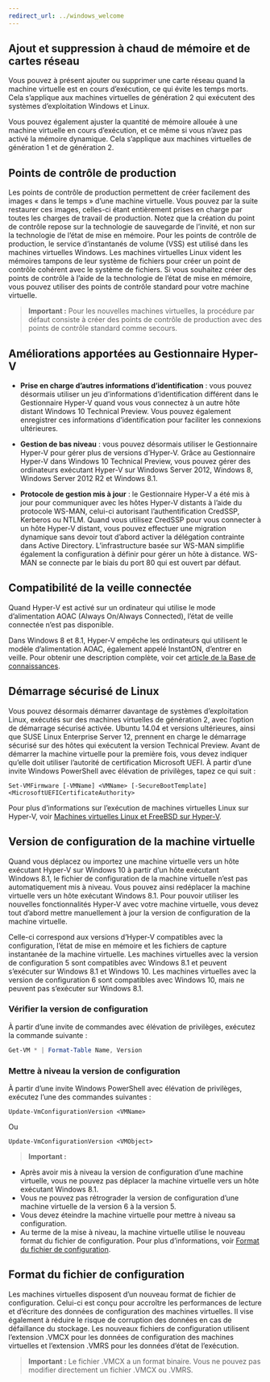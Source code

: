 ```yaml
---
redirect_url: ../windows_welcome
---
```


## Ajout et suppression à chaud de mémoire et de cartes réseau

Vous pouvez à présent ajouter ou supprimer une carte réseau quand la machine virtuelle est en cours d’exécution, ce qui évite les temps morts. Cela s’applique aux machines virtuelles de génération 2 qui exécutent des systèmes d’exploitation Windows et Linux. 

Vous pouvez également ajuster la quantité de mémoire allouée à une machine virtuelle en cours d’exécution, et ce même si vous n’avez pas activé la mémoire dynamique. Cela s’applique aux machines virtuelles de génération 1 et de génération 2.

## Points de contrôle de production

Les points de contrôle de production permettent de créer facilement des images « dans le temps » d’une machine virtuelle. Vous pouvez par la suite restaurer ces images, celles-ci étant entièrement prises en charge par toutes les charges de travail de production. Notez que la création du point de contrôle repose sur la technologie de sauvegarde de l’invité, et non sur la technologie de l’état de mise en mémoire. Pour les points de contrôle de production, le service d’instantanés de volume (VSS) est utilisé dans les machines virtuelles Windows. Les machines virtuelles Linux vident les mémoires tampons de leur système de fichiers pour créer un point de contrôle cohérent avec le système de fichiers. Si vous souhaitez créer des points de contrôle à l’aide de la technologie de l’état de mise en mémoire, vous pouvez utiliser des points de contrôle standard pour votre machine virtuelle. 


> **Important :** Pour les nouvelles machines virtuelles, la procédure par défaut consiste à créer des points de contrôle de production avec des points de contrôle standard comme secours. 
 

## Améliorations apportées au Gestionnaire Hyper-V

- **Prise en charge d’autres informations d’identification** : vous pouvez désormais utiliser un jeu d’informations d’identification différent dans le Gestionnaire Hyper-V quand vous vous connectez à un autre hôte distant Windows 10 Technical Preview. Vous pouvez également enregistrer ces informations d’identification pour faciliter les connexions ultérieures. 

- **Gestion de bas niveau** : vous pouvez désormais utiliser le Gestionnaire Hyper-V pour gérer plus de versions d’Hyper-V. Grâce au Gestionnaire Hyper-V dans Windows 10 Technical Preview, vous pouvez gérer des ordinateurs exécutant Hyper-V sur Windows Server 2012, Windows 8, Windows Server 2012 R2 et Windows 8.1.

- **Protocole de gestion mis à jour** : le Gestionnaire Hyper-V a été mis à jour pour communiquer avec les hôtes Hyper-V distants à l’aide du protocole WS-MAN, celui-ci autorisant l’authentification CredSSP, Kerberos ou NTLM. Quand vous utilisez CredSSP pour vous connecter à un hôte Hyper-V distant, vous pouvez effectuer une migration dynamique sans devoir tout d’abord activer la délégation contrainte dans Active Directory. L’infrastructure basée sur WS-MAN simplifie également la configuration à définir pour gérer un hôte à distance. WS-MAN se connecte par le biais du port 80 qui est ouvert par défaut.


## Compatibilité de la veille connectée 

Quand Hyper-V est activé sur un ordinateur qui utilise le mode d’alimentation AOAC (Always On/Always Connected), l’état de veille connectée n’est pas disponible.

Dans Windows 8 et 8.1, Hyper-V empêche les ordinateurs qui utilisent le modèle d’alimentation AOAC, également appelé InstantON, d’entrer en veille. Pour obtenir une description complète, voir cet [article de la Base de connaissances](
https://support.microsoft.com/en-us/kb/2973536).


## Démarrage sécurisé de Linux 

Vous pouvez désormais démarrer davantage de systèmes d’exploitation Linux, exécutés sur des machines virtuelles de génération 2, avec l’option de démarrage sécurisé activée.  Ubuntu 14.04 et versions ultérieures, ainsi que SUSE Linux Enterprise Server 12, prennent en charge le démarrage sécurisé sur des hôtes qui exécutent la version Technical Preview. Avant de démarrer la machine virtuelle pour la première fois, vous devez indiquer qu’elle doit utiliser l’autorité de certification Microsoft UEFI.  À partir d’une invite Windows PowerShell avec élévation de privilèges, tapez ce qui suit :

    Set-VMFirmware [-VMName] <VMName> [-SecureBootTemplate] <MicrosoftUEFICertificateAuthority>

Pour plus d’informations sur l’exécution de machines virtuelles Linux sur Hyper-V, voir [Machines virtuelles Linux et FreeBSD sur Hyper-V](http://technet.microsoft.com/library/dn531030.aspx).
 
 
## Version de configuration de la machine virtuelle

Quand vous déplacez ou importez une machine virtuelle vers un hôte exécutant Hyper-V sur Windows 10 à partir d’un hôte exécutant Windows 8.1, le fichier de configuration de la machine virtuelle n’est pas automatiquement mis à niveau. Vous pouvez ainsi redéplacer la machine virtuelle vers un hôte exécutant Windows 8.1. Pour pouvoir utiliser les nouvelles fonctionnalités Hyper-V avec votre machine virtuelle, vous devez tout d’abord mettre manuellement à jour la version de configuration de la machine virtuelle. 

Celle-ci correspond aux versions d’Hyper-V compatibles avec la configuration, l’état de mise en mémoire et les fichiers de capture instantanée de la machine virtuelle. Les machines virtuelles avec la version de configuration 5 sont compatibles avec Windows 8.1 et peuvent s’exécuter sur Windows 8.1 et Windows 10. Les machines virtuelles avec la version de configuration 6 sont compatibles avec Windows 10, mais ne peuvent pas s’exécuter sur Windows 8.1.

### Vérifier la version de configuration

À partir d’une invite de commandes avec élévation de privilèges, exécutez la commande suivante :

``` PowerShell
Get-VM * | Format-Table Name, Version
```

### Mettre à niveau la version de configuration 

À partir d’une invite Windows PowerShell avec élévation de privilèges, exécutez l’une des commandes suivantes :

``` 
Update-VmConfigurationVersion <VMName>
```

Ou

``` 
Update-VmConfigurationVersion <VMObject>
```

> **Important :**
>
- Après avoir mis à niveau la version de configuration d’une machine virtuelle, vous ne pouvez pas déplacer la machine virtuelle vers un hôte exécutant Windows 8.1.
- Vous ne pouvez pas rétrograder la version de configuration d’une machine virtuelle de la version 6 à la version 5.
- Vous devez éteindre la machine virtuelle pour mettre à niveau sa configuration.
- Au terme de la mise à niveau, la machine virtuelle utilise le nouveau format du fichier de configuration. Pour plus d’informations, voir [Format du fichier de configuration](#configuration-file-format).


## <a name="configuration-file-format"></a>Format du fichier de configuration

Les machines virtuelles disposent d’un nouveau format de fichier de configuration. Celui-ci est conçu pour accroître les performances de lecture et d’écriture des données de configuration des machines virtuelles. Il vise également à réduire le risque de corruption des données en cas de défaillance du stockage. Les nouveaux fichiers de configuration utilisent l’extension .VMCX pour les données de configuration des machines virtuelles et l’extension .VMRS pour les données d’état de l’exécution. 

> **Important :** Le fichier .VMCX a un format binaire. Vous ne pouvez pas modifier directement un fichier .VMCX ou .VMRS.

<!--HONumber=Jun16_HO2-->


